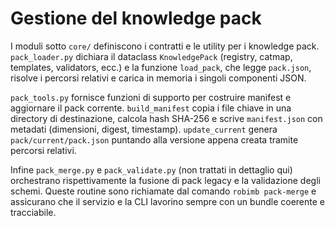 # Gestione del knowledge pack

I moduli sotto `core/` definiscono i contratti e le utility per i knowledge pack. `pack_loader.py` dichiara il dataclass `KnowledgePack` (registry, catmap, templates, validators, ecc.) e la funzione `load_pack`, che legge `pack.json`, risolve i percorsi relativi e carica in memoria i singoli componenti JSON.

`pack_tools.py` fornisce funzioni di supporto per costruire manifest e aggiornare il pack corrente. `build_manifest` copia i file chiave in una directory di destinazione, calcola hash SHA-256 e scrive `manifest.json` con metadati (dimensioni, digest, timestamp). `update_current` genera `pack/current/pack.json` puntando alla versione appena creata tramite percorsi relativi.

Infine `pack_merge.py` e `pack_validate.py` (non trattati in dettaglio qui) orchestrano rispettivamente la fusione di pack legacy e la validazione degli schemi. Queste routine sono richiamate dal comando `robimb pack-merge` e assicurano che il servizio e la CLI lavorino sempre con un bundle coerente e tracciabile.

